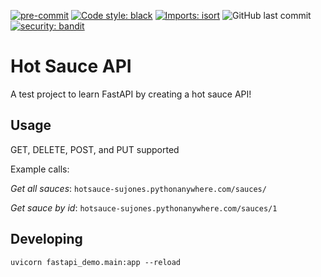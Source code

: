 [![pre-commit](https://img.shields.io/badge/pre--commit-enabled-brightgreen?logo=pre-commit&logoColor=white&style=for-the-badge)](https://github.com/pre-commit/precommit)
[![Code style: black](https://img.shields.io/badge/code%20style-black-000000.svg?style=for-the-badge)](https://github.com/psf/black)
[![Imports: isort](https://img.shields.io/badge/%20imports-isort-%231674b1?&style=for-the-badge)](https://pycqa.github.io/isort/)
![GitHub last commit](https://img.shields.io/github/last-commit/mason3k/scripts?style=for-the-badge)
[![security: bandit](https://img.shields.io/badge/security-bandit-yellow.svg?style=for-the-badge)](https://github.com/PyCQA/bandit)

# Hot Sauce API

A test project to learn FastAPI by creating a hot sauce API!

## Usage 

GET, DELETE, POST, and PUT supported

Example calls:

*Get all sauces*: `hotsauce-sujones.pythonanywhere.com/sauces/`

*Get sauce by id*: `hotsauce-sujones.pythonanywhere.com/sauces/1`

## Developing

```shell
uvicorn fastapi_demo.main:app --reload
```
